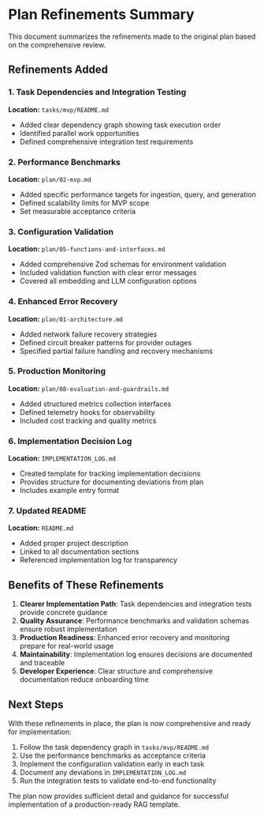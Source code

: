 # Plan Refinements Summary

This document summarizes the refinements made to the original plan based on the comprehensive review.

## Refinements Added

### 1. Task Dependencies and Integration Testing
**Location:** `tasks/mvp/README.md`
- Added clear dependency graph showing task execution order
- Identified parallel work opportunities
- Defined comprehensive integration test requirements

### 2. Performance Benchmarks
**Location:** `plan/02-mvp.md`
- Added specific performance targets for ingestion, query, and generation
- Defined scalability limits for MVP scope
- Set measurable acceptance criteria

### 3. Configuration Validation
**Location:** `plan/05-functions-and-interfaces.md`
- Added comprehensive Zod schemas for environment validation
- Included validation function with clear error messages
- Covered all embedding and LLM configuration options

### 4. Enhanced Error Recovery
**Location:** `plan/01-architecture.md`
- Added network failure recovery strategies
- Defined circuit breaker patterns for provider outages
- Specified partial failure handling and recovery mechanisms

### 5. Production Monitoring
**Location:** `plan/08-evaluation-and-guardrails.md`
- Added structured metrics collection interfaces
- Defined telemetry hooks for observability
- Included cost tracking and quality metrics

### 6. Implementation Decision Log
**Location:** `IMPLEMENTATION_LOG.md`
- Created template for tracking implementation decisions
- Provides structure for documenting deviations from plan
- Includes example entry format

### 7. Updated README
**Location:** `README.md`
- Added proper project description
- Linked to all documentation sections
- Referenced implementation log for transparency

## Benefits of These Refinements

1. **Clearer Implementation Path**: Task dependencies and integration tests provide concrete guidance
2. **Quality Assurance**: Performance benchmarks and validation schemas ensure robust implementation
3. **Production Readiness**: Enhanced error recovery and monitoring prepare for real-world usage
4. **Maintainability**: Implementation log ensures decisions are documented and traceable
5. **Developer Experience**: Clear structure and comprehensive documentation reduce onboarding time

## Next Steps

With these refinements in place, the plan is now comprehensive and ready for implementation:

1. Follow the task dependency graph in `tasks/mvp/README.md`
2. Use the performance benchmarks as acceptance criteria
3. Implement the configuration validation early in each task
4. Document any deviations in `IMPLEMENTATION_LOG.md`
5. Run the integration tests to validate end-to-end functionality

The plan now provides sufficient detail and guidance for successful implementation of a production-ready RAG template.